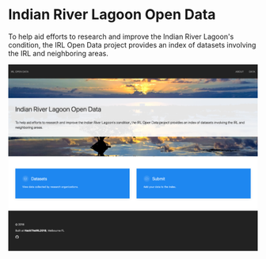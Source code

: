 # Indian River Lagoon Open Data

To help aid efforts to research and improve the Indian River Lagoon's condition, the IRL Open Data project provides an index of datasets involving the IRL and neighboring areas.

![screenshot](https://raw.githubusercontent.com/chriswoodle/irl-data/master/screenshot.png)